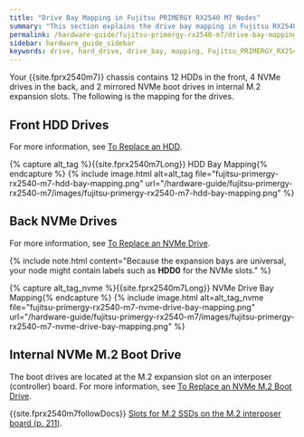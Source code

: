 ```yaml
---
title: "Drive Bay Mapping in Fujitsu PRIMERGY RX2540 M7 Nodes"
summary: "This section explains the drive bay mapping in Fujitsu RX2540 M7 nodes."
permalink: /hardware-guide/fujitsu-primergy-rx2540-m7/drive-bay-mapping.html
sidebar: hardware_guide_sidebar
keywords: drive, hard_drive, drive_bay, mapping, Fujitsu_PRIMERGY_RX2540_M7, Fujitsu, PRIMERGY, RX2540, 2540, M7
---
```


Your {{site.fprx2540m7}} chassis contains 12 HDDs in the front, 4 NVMe drives in the back, and 2 mirrored NVMe boot drives in internal M.2 expansion slots. The following is the mapping for the drives.

<a id="hdd-drives"></a>
## Front HDD Drives
For more information, see [To Replace an HDD](replacing-hardware-components.html#to-replace-an-hdd).

{% capture alt_tag %}{{site.fprx2540m7Long}} HDD Bay Mapping{% endcapture %}
{% include image.html alt=alt_tag file="fujitsu-primergy-rx2540-m7-hdd-bay-mapping.png" url="/hardware-guide/fujitsu-primergy-rx2540-m7/images/fujitsu-primergy-rx2540-m7-hdd-bay-mapping.png" %}

<a id="nvme-drives"></a>
## Back NVMe Drives
For more information, see [To Replace an NVMe Drive](replacing-hardware-components.html#replace-nvme-m2-boot-drive).

{% include note.html content="Because the expansion bays are universal, your node might contain labels such as **HDD0** for the NVMe slots." %}

{% capture alt_tag_nvme %}{{site.fprx2540m7Long}} NVMe Drive Bay Mapping{% endcapture %}
{% include image.html alt=alt_tag_nvme file="fujitsu-primergy-rx2540-m7-nvme-drive-bay-mapping.png" url="/hardware-guide/fujitsu-primergy-rx2540-m7/images/fujitsu-primergy-rx2540-m7-nvme-drive-bay-mapping.png" %}

<a id="nvme-m2-boot-drives"></a>
## Internal NVMe M.2 Boot Drive
The boot drives are located at the M.2 expansion slot on an interposer (controller) board. For more information, see [To Replace an NVMe M.2 Boot Drive](replacing-hardware-components.html#replace-nvme-m2-boot-drive).

{{site.fprx2540m7followDocs}} <a href="/pdf/fujitsu-primergy-rx2540-m7-upgrade-maintenance-manual-09-2023.pdf#page=58" class="pdf">Slots for M.2 SSDs on the M.2 interposer board (p. 211)</a>.
